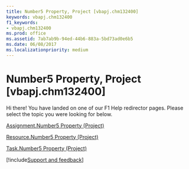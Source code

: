 ```yaml
---
title: Number5 Property, Project [vbapj.chm132400]
keywords: vbapj.chm132400
f1_keywords:
- vbapj.chm132400
ms.prod: office
ms.assetid: 7ab7ab9b-94ed-44b6-883a-5bd73ad0e6b5
ms.date: 06/08/2017
ms.localizationpriority: medium
---
```



# Number5 Property, Project [vbapj.chm132400]

Hi there! You have landed on one of our F1 Help redirector pages. Please select the topic you were looking for below.

[Assignment.Number5 Property (Project)](https://msdn.microsoft.com/library/7c3595ad-caa9-2bce-6d31-8f7e114d4445%28Office.15%29.aspx)

[Resource.Number5 Property (Project)](https://msdn.microsoft.com/library/681e6417-3015-982c-314b-25b9cccc2983%28Office.15%29.aspx)

[Task.Number5 Property (Project)](https://msdn.microsoft.com/library/da7d7c45-b202-8e2c-af6a-c1bf0b1c605e%28Office.15%29.aspx)

[!include[Support and feedback](~/includes/feedback-boilerplate.md)]